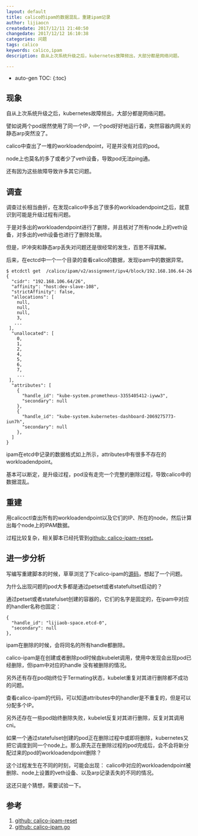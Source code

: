 ```yaml
---
layout: default
title: calico的ipam的数据混乱，重建ipam记录
author: lijiaocn
createdate: 2017/12/11 21:40:50
changedate: 2017/12/12 16:10:38
categories: 问题
tags: calico
keywords: calico,ipam
description: 自从上次系统升级之后，kubernetes故障频出，大部分都是网络问题。

---
```


* auto-gen TOC:
{:toc}

## 现象 

自从上次系统升级之后，kubernetes故障频出，大部分都是网络问题。

譬如说两个pod居然使用了同一个IP，一个pod好好地运行着，突然容器内网关的静态arp突然没了。

calico中查出了一堆的workloadendpoint，可是并没有对应的pod。

node上也莫名的多了或者少了veth设备，导致pod无法ping通。

还有因为这些故障导致许多其它问题。

## 调查

调查过长相当曲折，在发现calico中多出了很多的workloadendpoint之后，就意识到可能是升级过程有问题。

于是对多出的workloadendpoint进行了删除，并且核对了所有node上的veth设备，对多出的veth设备也进行了删除处理。

但是，IP冲突和静态arp丢失对问题还是很经常的发生，百思不得其解。

后来，在ectcd中一个一个目录的查看calico的数据，发现ipam中的数据异常。

	$ etcdctl get  /calico/ipam/v2/assignment/ipv4/block/192.168.106.64-26
	{
	  "cidr": "192.168.106.64/26",
	  "affinity": "host:dev-slave-108",
	  "strictAffinity": false,
	  "allocations": [
	    null,
	    null,
	    null,
	    3,
	   ...
	 ],
	  "unallocated": [
	    0,
	    1,
	    2,
	    4,
	    5,
	    6,
	    7,
	    ...
	 ],
	  "attributes": [
	    {
	      "handle_id": "kube-system.prometheus-3355405412-iyww3",
	      "secondary": null
	    },
	    {
	      "handle_id": "kube-system.kubernetes-dashboard-2069275773-iun7h",
	      "secondary": null
	    },
	  ]
	}

ipam在etcd中记录的数据格式如上所示，attributes中有很多不存在的workloadendpoint。

基本可以断定，是升级过程，pod没有走完一个完整的删除过程，导致calico中的数据混乱。

## 重建

用calicoctl查出所有的workloadendpoint以及它们的IP、所在的node，然后计算出每个node上的IPAM数据。

过程比较复杂，相关脚本已经托管到[github: calico-ipam-reset][1]。

## 进一步分析

写编写重建脚本的时候，草草浏览了下calico-ipam的[源码][2]，想起了一个问题。

为什么出现问题的pod大多都是通过petset或者statefultset启动的？

通过petset或者statefulset创建的容器的，它们的名字是固定的，在ipam中对应的handler名称也固定：

	{
	  "handle_id": "lijiaob-space.etcd-0",
	  "secondary": null
	},

ipam在删除的时候，会将同名的所有handle都删除。

calico-ipam是在创建或者删除pod时候由kubelet调用，使用中发现会出现pod已经删除，但ipam中对应的handle
没有被删除的情况。

另外还有存在pod始终位于Termating状态，kubelet重复对其进行删除都不成功的问题。

查看calico-ipam的代码，可以知道attributes中的handler是不重复的，但是可以分配多个IP。

另外还存在一些pod始终删除失败，kubelet反复对其进行删除，反复对其调用cni。

如果一个通过statefulset创建的pod正在删除过程中或即将删除，kubernetes又把它调度到同一个node上。那么原先正在删除过程的pod完成后，会不会将新分配过来的pod的workloadendpoint删除？

这个过程发生在不同的时刻，可能会出现： calico中对应的workloadendpoint被删除、node上设置的veth设备、以及arp记录丢失的不同的情况。

这还只是个猜想，需要试验一下。

## 参考

1. [github: calico-ipam-reset][1]
2. [github: calico-ipam.go][2]

[1]: https://github.com/lijiaocn/calico-ipam-reset  "github: calico-ipam-reset" 
[2]: https://github.com/projectcalico/cni-plugin/tree/master/ipam "github: calico-ipam.go"
